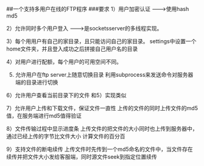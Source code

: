 ##一个支持多用户在线的FTP程序
###要求
 1）用户加密认证 --->使用hash md5
 
 2）允许同时多个用户登入 --->是socketsserver的多线程实现。
 
 3）每个用用户有自己的家目录，且只能访问自己的家目录。
    settings中设置一个home文件夹，并且登入成功之后拼接自己用户名的目录
 
 4）对用户进行配额，每个用户的可用空间不同。
 
 5) 允许用户在ftp server上随意切换目录
    利用subprocess来发送命令对服务器端的目录进行切换
 
 6）允许用户查看当前目录下的文件
    和5）实现类似
 
 7）允许用户上传和下载文件，保证文件一直性
    上传的文件的同时上传文件的md5值，在服务端进行md5值得验证
    
 8）文件传输过程中显示进度条
    上传文件的把文件的大小同时也上传到服务器中，通过已经上传的字节比文件大小
    计算文件的百分百
 
 9）支持文件的断电续传
    上传文件时先传到一个md5命名的文件中，当文件存在
    续传并把文件大小发给客服端，同时源文件seek到指定位置续传
     